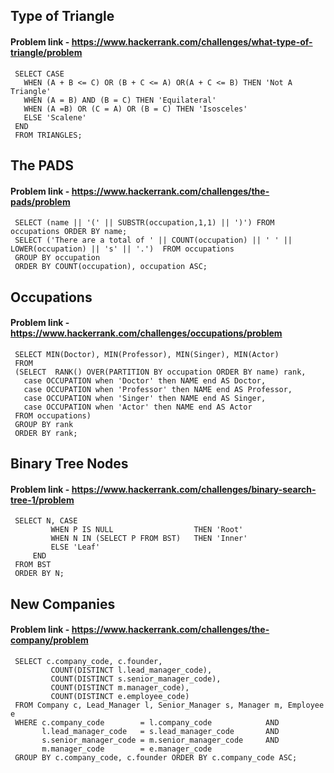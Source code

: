 ## Type of Triangle

#### Problem link - https://www.hackerrank.com/challenges/what-type-of-triangle/problem

     SELECT CASE 
       WHEN (A + B <= C) OR (B + C <= A) OR(A + C <= B) THEN 'Not A Triangle'
       WHEN (A = B) AND (B = C) THEN 'Equilateral'
       WHEN (A =B) OR (C = A) OR (B = C) THEN 'Isosceles'
       ELSE 'Scalene' 
     END 
     FROM TRIANGLES;

## The PADS

#### Problem link - https://www.hackerrank.com/challenges/the-pads/problem

     SELECT (name || '(' || SUBSTR(occupation,1,1) || ')') FROM occupations ORDER BY name;
     SELECT ('There are a total of ' || COUNT(occupation) || ' ' || LOWER(occupation) || 's' || '.')  FROM occupations 
     GROUP BY occupation 
     ORDER BY COUNT(occupation), occupation ASC;

## Occupations

#### Problem link - https://www.hackerrank.com/challenges/occupations/problem

     SELECT MIN(Doctor), MIN(Professor), MIN(Singer), MIN(Actor)
     FROM
     (SELECT  RANK() OVER(PARTITION BY occupation ORDER BY name) rank,
       case OCCUPATION when 'Doctor' then NAME end AS Doctor,
       case OCCUPATION when 'Professor' then NAME end AS Professor,   
       case OCCUPATION when 'Singer' then NAME end AS Singer, 
       case OCCUPATION when 'Actor' then NAME end AS Actor
     FROM occupations)
     GROUP BY rank
     ORDER BY rank;

## Binary Tree Nodes

#### Problem link - https://www.hackerrank.com/challenges/binary-search-tree-1/problem

     SELECT N, CASE 
             WHEN P IS NULL                  THEN 'Root'
             WHEN N IN (SELECT P FROM BST)   THEN 'Inner'
             ELSE 'Leaf'
         END
     FROM BST
     ORDER BY N;
     
## New Companies

#### Problem link - https://www.hackerrank.com/challenges/the-company/problem

     SELECT c.company_code, c.founder, 
             COUNT(DISTINCT l.lead_manager_code),
             COUNT(DISTINCT s.senior_manager_code),
             COUNT(DISTINCT m.manager_code), 
             COUNT(DISTINCT e.employee_code)   
     FROM Company c, Lead_Manager l, Senior_Manager s, Manager m, Employee e
     WHERE c.company_code        = l.company_code            AND 
           l.lead_manager_code   = s.lead_manager_code       AND
           s.senior_manager_code = m.senior_manager_code     AND
           m.manager_code        = e.manager_code
     GROUP BY c.company_code, c.founder ORDER BY c.company_code ASC;
